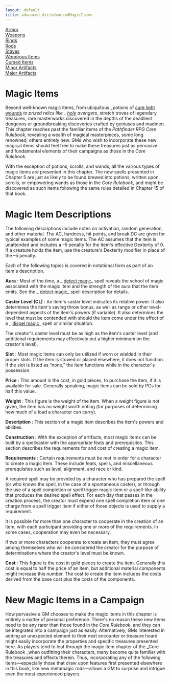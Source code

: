 ```yaml
---
layout: default
title: advanced_dir/advancedMagicItems
---
```

[Armor](../magicItems_dir/armor)  
 [Weapons](../magicItems_dir/weapons)  
 [Rings](../magicItems_dir/rings)  
 [Rods](../magicItems_dir/rods)  
 [Staves](../magicItems_dir/staves)  
 [Wondrous Items](../magicItems_dir/wondrousItems)  
 [Cursed Items](../magicItems_dir/cursedItems)  
 [Minor Artifacts](../magicItems_dir/minorArtifacts)  
 [Major Artifacts](../magicItems_dir/majorArtifacts)

# Magic Items

Beyond well-known magic items, from ubiquitous _potions of [cure light wounds](../../spells_dir/cureLightWounds#_cure-light-wounds) _to prized relics like _ [holy](../../magicItems_dir/weapons#_weapons-holy) avengers_, stretch troves of legendary treasures, rare masterworks discovered in the depths of the deadliest dungeons or groundbreaking discoveries crafted by geniuses and madmen. This chapter reaches past the familiar items of the _Pathfinder RPG Core Rulebook_, revealing a wealth of magical masterpieces, some long renowned, others entirely new. GMs who wish to incorporate these new magical items should feel free to make these treasures just as pervasive and fundamental elements of their campaigns as those in the _Core Rulebook._

With the exception of potions, scrolls, and wands, all the various types of magic items are presented in this chapter. The new spells presented in Chapter 5 are just as likely to be found brewed into potions, written upon scrolls, or empowering wands as those in the _Core Rulebook,_ and might be discovered as such items following the same rules detailed in Chapter 15 of that book.

# Magic Item Descriptions

The following descriptions include notes on activation, random generation, and other material. The AC, hardness, hit points, and break DC are given for typical examples of some magic items. The AC assumes that the item is unattended and includes a –5 penalty for the item's effective Dexterity of 0. If a creature holds the item, use the creature's Dexterity modifier in place of the –5 penalty.

Each of the following topics is covered in notational form as part of an item's description.

**Aura** : Most of the time, a _ [detect magic](../../spells_dir/detectMagic#_detect-magic)_ spell reveals the school of magic associated with the magic item and the strength of the aura that the item emits. See the _ [detect magic](../../spells_dir/detectMagic#_detect-magic)_ spell description for details.

**Caster Level (CL)** : An item's caster level indicates its relative power. It also determines the item's saving throw bonus, as well as range or other level-dependent aspects of the item's powers (if variable). It also determines the level that must be contended with should the item come under the effect of a _ [dispel magic](../../spells_dir/dispelMagic#_dispel-magic)_ spell or similar situation.

The creator's caster level must be as high as the item's caster level (and additional requirements may effectively put a higher minimum on the creator's level).

**Slot** : Most magic items can only be utilized if worn or wielded in their proper slots. If the item is stowed or placed elsewhere, it does not function. If the slot is listed as “none,” the item functions while in the character's possession.

**Price** : This amount is the cost, in gold pieces, to purchase the item, if it is available for sale. Generally speaking, magic items can be sold by PCs for half this value.

**Weight** : This figure is the weight of the item. When a weight figure is not given, the item has no weight worth noting (for purposes of determining how much of a load a character can carry).

**Description** : This section of a magic item describes the item's powers and abilities.

**Construction** : With the exception of artifacts, most magic items can be built by a spellcaster with the appropriate feats and prerequisites. This section describes the requirements for and cost of creating a magic item.

**Requirements** : Certain requirements must be met in order for a character to create a magic item. These include feats, spells, and miscellaneous prerequisites such as level, alignment, and race or kind.

A required spell may be provided by a character who has prepared the spell (or who knows the spell, in the case of a spontaneous caster), or through the use of a spell completion or spell trigger magic item or a spell-like ability that produces the desired spell effect. For each day that passes in the creation process, the creator must expend one spell completion item or one charge from a spell trigger item if either of those objects is used to supply a requirement.

It is possible for more than one character to cooperate in the creation of an item, with each participant providing one or more of the requirements. In some cases, cooperation may even be necessary.

If two or more characters cooperate to create an item, they must agree among themselves who will be considered the creator for the purpose of determinations where the creator's level must be known.

**Cost** : This figure is the cost in gold pieces to create the item. Generally this cost is equal to half the price of an item, but additional material components might increase this number. The cost to create the item includes the costs derived from the base cost plus the costs of the components.

# New Magic Items in a Campaign

How pervasive a GM chooses to make the magic items in this chapter is entirely a matter of personal preference. There's no reason these new items need to be any rarer than those found in the _Core Rulebook_, and they can be integrated into a campaign just as easily. Alternatively, GMs interested in adding an unexpected element to their next encounter or treasure hoard might easily incorporate the properties and specific treasures presented here. As players tend to leaf through the magic item chapter of the _Core Rulebook _when outfitting their characters, many become quite familiar with the treasures and effects therein. Thus, incorporating any of the following items—especially those that draw upon features first presented elsewhere in this book, like new metamagic rods—allows a GM to surprise and intrigue even the most experienced players.

